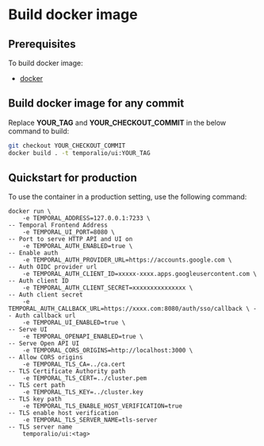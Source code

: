 # Build docker image

## Prerequisites

To build docker image:

- [docker](https://docs.docker.com/engine/installation/)

## Build docker image for any commit

Replace **YOUR_TAG** and **YOUR_CHECKOUT_COMMIT** in the below command to build:

```bash
git checkout YOUR_CHECKOUT_COMMIT
docker build . -t temporalio/ui:YOUR_TAG
```

## Quickstart for production

To use the container in a production setting, use the following command:

```shellscript
docker run \
    -e TEMPORAL_ADDRESS=127.0.0.1:7233 \                                    -- Temporal Frontend Address
    -e TEMPORAL_UI_PORT=8080 \                                              -- Port to serve HTTP API and UI on
    -e TEMPORAL_AUTH_ENABLED=true \                                         -- Enable auth
    -e TEMPORAL_AUTH_PROVIDER_URL=https://accounts.google.com \             -- Auth OIDC provider url
    -e TEMPORAL_AUTH_CLIENT_ID=xxxxx-xxxx.apps.googleusercontent.com \      -- Auth client ID
    -e TEMPORAL_AUTH_CLIENT_SECRET=xxxxxxxxxxxxxxx \                        -- Auth client secret
    -e TEMPORAL_AUTH_CALLBACK_URL=https://xxxx.com:8080/auth/sso/callback \ -- Auth callback url
    -e TEMPORAL_UI_ENABLED=true \                                           -- Serve UI
    -e TEMPORAL_OPENAPI_ENABLED=true \                                      -- Serve Open API UI
    -e TEMPORAL_CORS_ORIGINS=http://localhost:3000 \                        -- Allow CORS origins
    -e TEMPORAL_TLS_CA=../ca.cert                                           -- TLS Certificate Authority path
    -e TEMPORAL_TLS_CERT=../cluster.pem                                     -- TLS cert path
    -e TEMPORAL_TLS_KEY=../cluster.key                                      -- TLS key path
    -e TEMPORAL_TLS_ENABLE_HOST_VERIFICATION=true                           -- TLS enable host verification
    -e TEMPORAL_TLS_SERVER_NAME=tls-server                                  -- TLS server name
    temporalio/ui:<tag>
```

